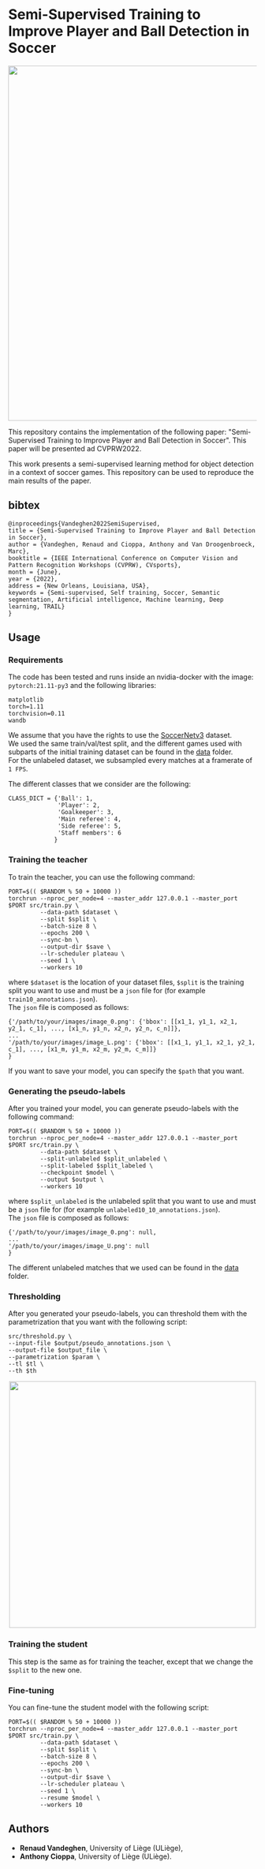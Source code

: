 # Semi-Supervised Training to Improve Player and Ball Detection in Soccer

<p align="center"><img src="img/Main-semi-supervised.png" width="720" ></p>

This repository contains the implementation of the following paper: "Semi-Supervised Training to Improve Player and Ball Detection in Soccer".
This paper will be presented ad CVPRW2022.

This work presents a semi-supervised learning method for object detection in a context of soccer games.
This repository can be used to reproduce the main results of the paper.

## bibtex
```
@inproceedings{Vandeghen2022SemiSupervised,
title = {Semi-Supervised Training to Improve Player and Ball Detection in Soccer},
author = {Vandeghen, Renaud and Cioppa, Anthony and Van Droogenbroeck, Marc},
booktitle = {IEEE International Conference on Computer Vision and Pattern Recognition Workshops (CVPRW), CVsports},
month = {June},
year = {2022},
address = {New Orleans, Louisiana, USA},
keywords = {Semi-supervised, Self training, Soccer, Semantic segmentation, Artificial intelligence, Machine learning, Deep learning, TRAIL} 
}
```

## Usage

### Requirements
The code has been tested and runs inside an nvidia-docker with the image: `pytorch:21.11-py3` and the following libraries:
```
matplotlib
torch=1.11
torchvision=0.11
wandb
```

We assume that you have the rights to use the [SoccerNetv3](https://www.soccer-net.org/download) dataset.  
We used the same train/val/test split, and the different games used with subparts of the initial training dataset can be found in the [data](data) folder.  
For the unlabeled dataset, we subsampled every matches at a framerate of `1 FPS`.

The different classes that we consider are the following:
```
CLASS_DICT = {'Ball': 1,
              'Player': 2,
              'Goalkeeper': 3,
              'Main referee': 4,
              'Side referee': 5,
              'Staff members': 6
             }
```


### Training the teacher
To train the teacher, you can use the following command:
```
PORT=$(( $RANDOM % 50 + 10000 ))
torchrun --nproc_per_node=4 --master_addr 127.0.0.1 --master_port $PORT src/train.py \
         --data-path $dataset \
         --split $split \
         --batch-size 8 \
         --epochs 200 \
         --sync-bn \
         --output-dir $save \
         --lr-scheduler plateau \
         --seed 1 \
         --workers 10
```

where `$dataset` is the location of your dataset files, `$split` is the training split you want to use and must be a `json` file for (for example `train10_annotations.json`).  
The `json` file is composed as follows:
```
{'/path/to/your/images/image_0.png': {'bbox': [[x1_1, y1_1, x2_1, y2_1, c_1], ..., [x1_n, y1_n, x2_n, y2_n, c_n]]},
...
'/path/to/your/images/image_L.png': {'bbox': [[x1_1, y1_1, x2_1, y2_1, c_1], ..., [x1_m, y1_m, x2_m, y2_m, c_m]]}
}
```
If you want to save your model, you can specify the `$path` that you want.

### Generating the pseudo-labels
After you trained your model, you can generate pseudo-labels with the following command:
```
PORT=$(( $RANDOM % 50 + 10000 ))
torchrun --nproc_per_node=4 --master_addr 127.0.0.1 --master_port $PORT src/train.py \
         --data-path $dataset \
         --split-unlabeled $split_unlabeled \
         --split-labeled $split_labeled \
         --checkpoint $model \
         --output $output \
         --workers 10
```
where `$split_unlabeled` is the unlabeled split that you want to use and must be a `json` file for (for example `unlabeled10_10_annotations.json`).  
The `json` file is composed as follows:
```
{'/path/to/your/images/image_0.png': null,
...
'/path/to/your/images/image_U.png': null
}
```
The different unlabeled matches that we used can be found in the [data](data) folder.  

### Thresholding 
After you generated your pseudo-labels, you can threshold them with the parametrization that you want with the following script:
```
src/threshold.py \
--input-file $output/pseudo_annotations.json \
--output-file $output_file \
--parametrization $param \
--tl $tl \
--th $th
```
<p align="center"><img src="img/lossweights.png" width="500" ></p>

### Training the student
This step is the same as for training the teacher, except that we change the `$split` to the new one.

### Fine-tuning
You can fine-tune the student model with the following script:
```
PORT=$(( $RANDOM % 50 + 10000 ))
torchrun --nproc_per_node=4 --master_addr 127.0.0.1 --master_port $PORT src/train.py \
         --data-path $dataset \
         --split $split \
         --batch-size 8 \
         --epochs 200 \
         --sync-bn \
         --output-dir $save \
         --lr-scheduler plateau \
         --seed 1 \
         --resume $model \
         --workers 10
```

## Authors
* **Renaud Vandeghen**, University of Liège (ULiège),
* **Anthony Cioppa**, University of Liège (ULiège).